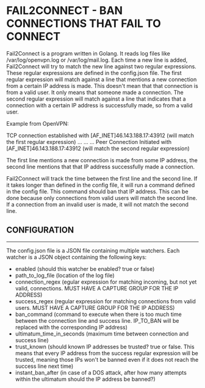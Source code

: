 FAIL2CONNECT - BAN CONNECTIONS THAT FAIL TO CONNECT
===========================================================
Fail2Connect is a program written in Golang. It reads log files like /var/log/openvpn.log or /var/log/mail.log. Each time
a new line is added, Fail2Connect will try to match the new line against two regular expressions. These regular expressions are
defined in the config.json file. The first regular expression will match against a line that mentions a new connection from a certain IP address is made.
This doesn't mean that that connection is from a valid user. It only means that someone made a connection. The second regular expression
will match against a line that indicates that a connection with a certain IP address is successfully made, so from a valid user.

Example from OpenVPN:

TCP connection established with [AF_INET]46.143.188.17:43912 (will match the first regular expression)
...
...
...
Peer Connection Initiated with [AF_INET]46.143.188.17:43912 (will match the second regular expression)

The first line mentions a new connection is made from some IP address, the second line mentions that that IP address
successfully made a connection.

Fail2Connect will track the time between the first line and the second line. If it takes longer than defined in the
config file, it will run a command defined in the config file. This command should ban that IP address. This can be done
because only connections from valid users will match the second line. If a connection from an invalid user is made, it will not
match the second line.


## CONFIGURATION
--------------------------------------------------------
The config.json file is a JSON file containing multiple watchers. Each watcher is a JSON object containing the following
keys:

- enabled (should this watcher be enabled? true or false)
- path_to_log_file (location of the log file)
- connection_regex (egular expression for matching incoming, but not yet valid, connections. MUST HAVE A CAPTURE GROUP FOR THE IP ADDRESS)
- success_regex (regular expression for matching connections from valid users. MUST HAVE A CAPTURE GROUP FOR THE IP ADDRESS)
- ban_command (command to execute when there is too much time between the connection line and success line. IP_TO_BAN will be replaced with the corresponding IP address)
- ultimatum_time_in_seconds (maximum time between connection and success line)
- trust_known (should known IP addresses be trusted? true or false. This means that every IP address from the success regular expression will be trusted, meaning those IPs won't be banned even if it does not reach the success line next time)
- instant_ban_after (in case of a DOS attack, after how many attempts within the ultimatum should the IP address be banned?)